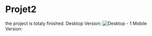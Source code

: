 # Projet2
the project is totaly finished.
Desktop Version:
![Desktop - 1](https://user-images.githubusercontent.com/82023787/118394416-e4f19100-b644-11eb-9f97-548cc1742259.png)
Mobile Version:


